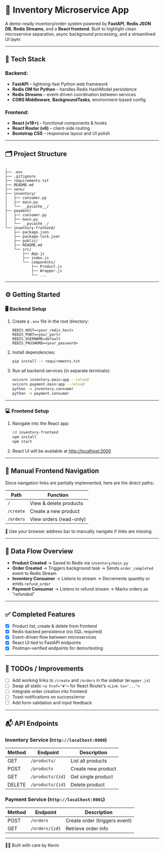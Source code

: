 # 🧰 Inventory Microservice App

A demo-ready inventory/order system powered by **FastAPI**, **Redis JSON DB**, **Redis Streams**, and a **React frontend**. Built to highlight clean microservice separation, async background processing, and a streamlined UI layer.

---

## 🚀 Tech Stack

### Backend:
- **FastAPI** – lightning-fast Python web framework
- **Redis OM for Python** – handles Redis HashModel persistence
- **Redis Streams** – event-driven coordination between services
- **CORS Middleware**, **BackgroundTasks**, environment-based config

### Frontend:
- **React (v18+)** – functional components & hooks
- **React Router (v6)** – client-side routing
- **Bootstrap CSS** – responsive layout and UI polish

---

## 🗂️ Project Structure

```
.
├── .env
├── .gitignore
├── requirements.txt
├── README.md
├── venv/
├── inventory/
│   ├── consumer.py
│   ├── main.py
│   └── __pycache__/
├── payment/
│   ├── consumer.py
│   ├── main.py
│   └── __pycache__/
└── inventory-frontend/
    ├── package.json
    ├── package-lock.json
    ├── public/
    ├── README.md
    └── src/
        ├── App.js
        ├── index.js
        └── components/
            ├── Product.js
            ├── Wrapper.js
            └── ...
```

---

## ⚙️ Getting Started

### 🖥 Backend Setup

1. Create a `.env` file in the root directory:
   ```env
   REDIS_HOST=<your_redis_host>
   REDIS_PORT=<your_port>
   REDIS_USERNAME=default
   REDIS_PASSWORD=<your_password>
   ```

2. Install dependencies:
   ```bash
   pip install -r requirements.txt
   ```

3. Run all backend services (in separate terminals):
   ```bash
   uvicorn inventory.main:app --reload
   uvicorn payment.main:app --reload
   python -m inventory.consumer
   python -m payment.consumer
   ```

---

### 💻 Frontend Setup

1. Navigate into the React app:
   ```bash
   cd inventory-frontend
   npm install
   npm start
   ```

2. React UI will be available at [http://localhost:3000](http://localhost:3000)

---

## 🧭 Manual Frontend Navigation

Since navigation links are partially implemented, here are the direct paths:

| Path      | Function                |
|-----------|-------------------------|
| `/`       | View & delete products  |
| `/create` | Create a new product    |
| `/orders` | View orders (read-only) |

📌 Use your browser address bar to manually navigate if links are missing.

---

## 🔄 Data Flow Overview

- **Product Created** → Saved to Redis via `inventory/main.py`
- **Order Created** → Triggers background task → Sends `order_completed` event to Redis Stream
- **Inventory Consumer** → Listens to stream → Decrements quantity or emits `refund_order`
- **Payment Consumer** → Listens to refund stream → Marks orders as "refunded"

---

## ✅ Completed Features

- [x] Product list, create & delete from frontend
- [x] Redis-backed persistence (no SQL required)
- [x] Event-driven flow between microservices
- [x] React UI tied to FastAPI endpoints
- [x] Postman-verified endpoints for demo/testing

---

## 📝 TODOs / Improvements

- [ ] Add working links to `/create` and `/orders` in the sidebar (`Wrapper.js`)
- [ ] Swap all static `<a href="#">` for React Router’s `<Link to="...">`
- [ ] Integrate order creation into frontend
- [ ] Toast notifications on success/error
- [ ] Add form validation and input feedback

---

## 📬 API Endpoints

### Inventory Service (`http://localhost:8000`)
| Method | Endpoint           | Description              |
|--------|--------------------|--------------------------|
| GET    | `/products/`       | List all products        |
| POST   | `/products`        | Create new product       |
| GET    | `/products/{id}`   | Get single product       |
| DELETE | `/products/{id}`   | Delete product           |

### Payment Service (`http://localhost:8001`)
| Method | Endpoint         | Description                  |
|--------|------------------|------------------------------|
| POST   | `/orders`        | Create order (triggers event)|
| GET    | `/orders/{id}`   | Retrieve order info          |

---

🧑‍💻 Built with care by Kevin  
